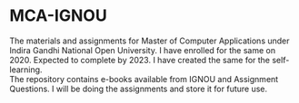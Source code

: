 # MCA-IGNOU
The materials and assignments for Master of Computer Applications under Indira Gandhi National Open University. I have enrolled for the same on 2020. Expected to complete by 2023. 
I have created the same for the self-learning.  
The repository contains e-books available from IGNOU and Assignment Questions. I will be doing the assignments and store it for future use. 
